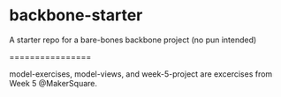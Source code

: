 backbone-starter
================

A starter repo for a bare-bones backbone project (no pun intended)

================

model-exercises, model-views, and week-5-project are excercises from Week 5 @MakerSquare.
